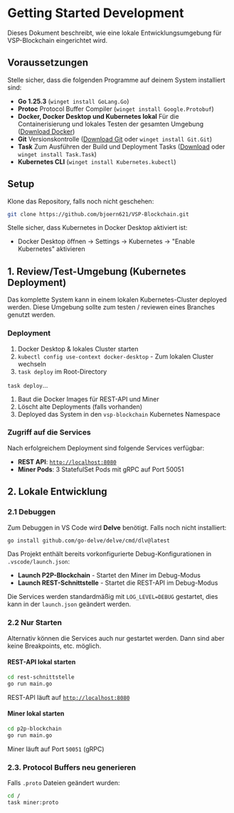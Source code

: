 # Getting Started Development

Dieses Dokument beschreibt, wie eine lokale Entwicklungsumgebung für VSP-Blockchain eingerichtet wird.

## Voraussetzungen

Stelle sicher, dass die folgenden Programme auf deinem System installiert sind:

-   **Go 1.25.3** (`winget install GoLang.Go`)
-   **Protoc** Protocol Buffer Compiler (`winget install Google.Protobuf`)
-   **Docker, Docker Desktop und Kubernetes lokal** Für die Containerisierung und lokales Testen der gesamten Umgebung ([Download Docker](https://www.docker.com/products/docker-desktop/))
-   **Git** Versionskontrolle ([Download Git](https://git-scm.com/downloads) oder `winget install Git.Git`)
-   **Task** Zum Ausführen der Build und Deployment Tasks ([Download](https://taskfile.dev/docs/installation) oder `winget install Task.Task`)
-   **Kubernetes CLI** (`winget install Kubernetes.kubectl`)

## Setup

Klone das Repository, falls noch nicht geschehen:

```bash
git clone https://github.com/bjoern621/VSP-Blockchain.git
```

Stelle sicher, dass Kubernetes in Docker Desktop aktiviert ist:

-   Docker Desktop öffnen → Settings → Kubernetes → "Enable Kubernetes" aktivieren

## 1. Review/Test-Umgebung (Kubernetes Deployment)

Das komplette System kann in einem lokalen Kubernetes-Cluster deployed werden. Diese Umgebung sollte zum testen / reviewen eines Branches genutzt werden.

### Deployment

1. Docker Desktop & lokales Cluster starten
2. `kubectl config use-context docker-desktop` - Zum lokalen Cluster wechseln
3. `task deploy` im Root-Directory

`task deploy`...

1. Baut die Docker Images für REST-API und Miner
2. Löscht alte Deployments (falls vorhanden)
3. Deployed das System in den `vsp-blockchain` Kubernetes Namespace

### Zugriff auf die Services

Nach erfolgreichem Deployment sind folgende Services verfügbar:

-   **REST API**: [`http://localhost:8080`](http://localhost:8080)
-   **Miner Pods**: 3 StatefulSet Pods mit gRPC auf Port 50051

## 2. Lokale Entwicklung

### 2.1 Debuggen

Zum Debuggen in VS Code wird **Delve** benötigt. Falls noch nicht installiert:

```bash
go install github.com/go-delve/delve/cmd/dlv@latest
```

Das Projekt enthält bereits vorkonfigurierte Debug-Konfigurationen in `.vscode/launch.json`:

-   **Launch P2P-Blockchain** - Startet den Miner im Debug-Modus
-   **Launch REST-Schnittstelle** - Startet die REST-API im Debug-Modus

Die Services werden standardmäßig mit `LOG_LEVEL=DEBUG` gestartet, dies kann in der `launch.json` geändert werden.

### 2.2 Nur Starten

Alternativ können die Services auch nur gestartet werden. Dann sind aber keine Breakpoints, etc. möglich.

#### REST-API lokal starten

```bash
cd rest-schnittstelle
go run main.go
```

REST-API läuft auf [`http://localhost:8080`](http://localhost:8080)

#### Miner lokal starten

```bash
cd p2p-blockchain
go run main.go
```

Miner läuft auf Port `50051` (gRPC)

### 2.3. Protocol Buffers neu generieren

Falls `.proto` Dateien geändert wurden:

```bash
cd /
task miner:proto
```
